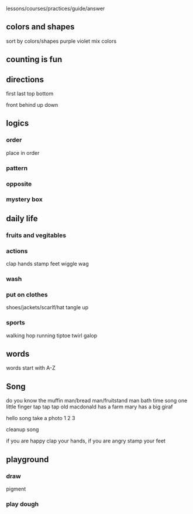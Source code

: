 lessons/courses/practices/guide/answer

## colors and shapes
sort by colors/shapes
purple violet
mix colors

## counting is fun

## directions
first last top bottom

front behind up down 

## logics 

### order
place in order

### pattern

### opposite

### mystery box

## daily life

### fruits and vegitables

### actions
clap hands
stamp feet
wiggle
wag

### wash

### put on clothes
shoes/jackets/scarlf/hat
tangle up

### sports
walking hop running tiptoe twirl galop 

## words
words start with A-Z

## Song
do you know the muffin man/bread man/fruitstand man
bath time song
one little finger tap tap tap
old macdonald has a farm
mary has a big giraf

hello song
take a photo 1 2 3

cleanup song

if you are happy clap your hands, if you are angry stamp your feet

## playground

### draw
pigment

### play dough

